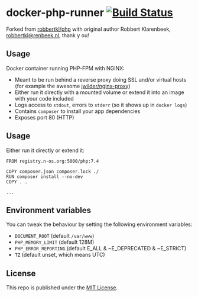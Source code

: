 # docker-php-runner [![Build Status](https://jenkins.bln.space/buildStatus/icon?job=docker-images%2Fdocker-php-runner%2Fmaster)](https://jenkins.bln.space/job/docker-images/job/docker-php-runner/job/master/)

Forked from [robbertkl/php](https://github.com/robbertkl/docker-php-runner) with original author Robbert Klarenbeek, <robbertkl@renbeek.nl>, thank y  ou!

## Usage

Docker container running PHP-FPM with NGINX:

* Meant to be run behind a reverse proxy doing SSL and/or virtual hosts (for example the awesome [jwilder/nginx-proxy](https://github.com/jwilder/nginx-proxy))
* Either run it directly with a mounted volume or extend it into an image with your code included
* Logs access to `stdout`, errors to `stderr` (so it shows up in `docker logs`)
* Contains `composer` to install your app dependencies
* Exposes port 80 (HTTP)

## Usage

Either run it directly or extend it:

```
FROM registry.n-os.org:5000/php:7.4

COPY composer.json composer.lock ./
RUN composer install --no-dev
COPY . .

...
```

## Environment variables

You can tweak the behaviour by setting the following environment variables:

* `DOCUMENT_ROOT` (default `/var/www`)
* `PHP_MEMORY_LIMIT` (default 128M)
* `PHP_ERROR_REPORTING` (default E_ALL & ~E_DEPRECATED & ~E_STRICT)
* `TZ` (default unset, which means UTC)


## License

This repo is published under the [MIT License](http://www.opensource.org/licenses/mit-license.php).
